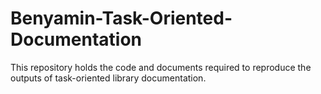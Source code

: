 # Benyamin-Task-Oriented-Documentation
This repository holds the code and documents required to reproduce the outputs of task-oriented library documentation.
